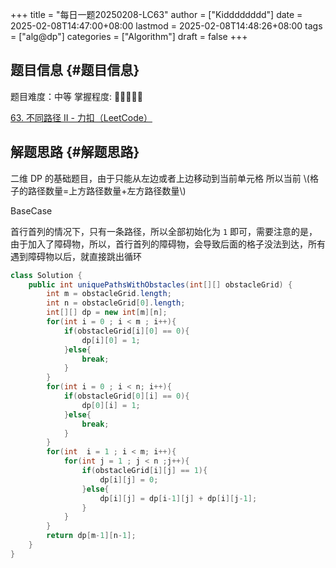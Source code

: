 +++
title = "每日一题20250208-LC63"
author = ["Kidddddddd"]
date = 2025-02-08T14:47:00+08:00
lastmod = 2025-02-08T14:48:26+08:00
tags = ["alg@dp"]
categories = ["Algorithm"]
draft = false
+++

## 题目信息 {#题目信息}

题目难度：中等
掌握程度: 🌟🌟🌟🌟🌟

[63. 不同路径 II - 力扣（LeetCode）](https://leetcode.cn/problems/unique-paths-ii/description/)


## 解题思路 {#解题思路}

二维 DP 的基础题目，由于只能从左边或者上边移动到当前单元格
所以当前 \\(格子的路径数量=上方路径数量+左方路径数量\\)

BaseCase

首行首列的情况下，只有一条路径，所以全部初始化为 `1` 即可，需要注意的是，由于加入了障碍物，所以，首行首列的障碍物，会导致后面的格子没法到达，所有遇到障碍物以后，就直接跳出循环

```java
class Solution {
    public int uniquePathsWithObstacles(int[][] obstacleGrid) {
        int m = obstacleGrid.length;
        int n = obstacleGrid[0].length;
        int[][] dp = new int[m][n];
        for(int i = 0 ; i < m ; i++){
            if(obstacleGrid[i][0] == 0){
                dp[i][0] = 1;
            }else{
                break;
            }
        }
        for(int i = 0 ; i < n; i++){
            if(obstacleGrid[0][i] == 0){
                dp[0][i] = 1;
            }else{
                break;
            }
        }
        for(int  i = 1 ; i < m; i++){
            for(int j = 1 ; j < n ;j++){
                if(obstacleGrid[i][j] == 1){
                    dp[i][j] = 0;
                }else{
                    dp[i][j] = dp[i-1][j] + dp[i][j-1];
                }
            }
        }
        return dp[m-1][n-1];
    }
}
```
